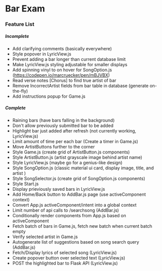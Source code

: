 # Bar Exam

### Feature List
##### Incomplete
* Add clarifying comments (basically everywhere)
* Style popover in LyricView.js
* Prevent adding a bar longer than current database limit
* Make LyricView.js styling adjustable for smaller displays
* Add spinning vinyl to on hover for SongOption.js (https://codepen.io/marcruecker/pen/mBJVBX)
* Read verse notes \[Chorus] to find true artist of bar
* Remove IncorrectArtist fields from bar table in database (generate on-the-fly)
* Add instructions popup for Game.js
##### Complete
* Raining bars (have bars falling in the background)
* Don't allow previously submitted bar to be added
* Highlight bar just added after refresh (not currently working, LyricView.js)
* Limit amount of time per each bar (Create a timer in Game.js)
* Move ArtistButtons further to the corner
* Style Game.js (create grid of ArtistButton.js components)
* Style ArtistButton.js (artist grayscale image behind artist name)
* Style LyricView.js (maybe go for a genius-like design)
* Style SongOption.js (classic material ui card, display image, title, and artist )
* Style SongSelector.js (create grid of SongOption.js components)
* Style Start.js
* Display prieviously saved bars in LyricView.js
* Add Home/Back button to AddBar.js page (use activeComponent context) 
* Convert App.js activeComponent/intent into a global context
* Limit number of api calls to /searchsong (AddBar.js)
* Conditionally render components from App.js based on activeComponent
* Fetch batch of bars in Game.js, fetch new batch when current batch empty
* Verify selected artist in Game.js
* Autogenerate list of suggestions based on song search query (AddBar.js)
* Fetch/Display lyrics of selected song (LyricView.js)
* Create popover button over selected text (LyricView.js)
* POST the highlighted bar to Flask API (LyricView.js)